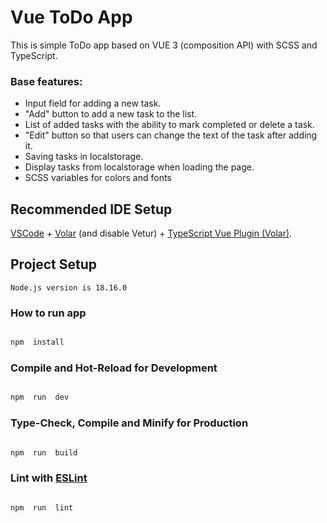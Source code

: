 # Vue ToDo App

This is simple ToDo app based on VUE 3 (composition API) with SCSS and TypeScript.

### Base features:

- Input field for adding a new task.
- "Add" button to add a new task to the list.
- List of added tasks with the ability to mark completed or delete a task.
- "Edit" button so that users can change the text of the task after adding it.
- Saving tasks in localstorage.
- Display tasks from localstorage when loading the page.
- SCSS variables for colors and fonts

## Recommended IDE Setup

[VSCode](https://code.visualstudio.com/) + [Volar](https://marketplace.visualstudio.com/items?itemName=Vue.volar) (and disable Vetur) + [TypeScript Vue Plugin (Volar)](https://marketplace.visualstudio.com/items?itemName=Vue.vscode-typescript-vue-plugin).

## Project Setup

```
Node.js version is 18.16.0
```

### How to run app

```sh

npm  install

```

### Compile and Hot-Reload for Development

```sh

npm  run  dev

```

### Type-Check, Compile and Minify for Production

```sh

npm  run  build

```

### Lint with [ESLint](https://eslint.org/)

```sh

npm  run  lint
```
